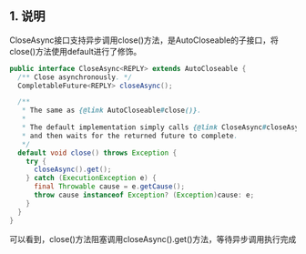 ## 1. 说明

CloseAsync接口支持异步调用close()方法，是AutoCloseable的子接口，将close()方法使用default进行了修饰。

```java
public interface CloseAsync<REPLY> extends AutoCloseable {
  /** Close asynchronously. */
  CompletableFuture<REPLY> closeAsync();

  /**
   * The same as {@link AutoCloseable#close()}.
   *
   * The default implementation simply calls {@link CloseAsync#closeAsync()}
   * and then waits for the returned future to complete.
   */
  default void close() throws Exception {
    try {
      closeAsync().get();
    } catch (ExecutionException e) {
      final Throwable cause = e.getCause();
      throw cause instanceof Exception? (Exception)cause: e;
    }
  }
}
```

可以看到，close()方法阻塞调用closeAsync().get()方法，等待异步调用执行完成


